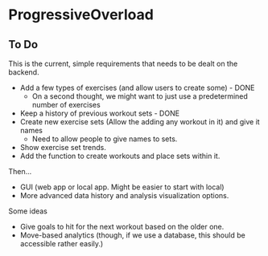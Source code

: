 # ProgressiveOverload

## To Do

This is the current, simple requirements that needs to be dealt on the backend.

* Add a few types of exercises (and allow users to create some) - DONE
    * On a second thought, we might want to just use a predetermined number of exercises
* Keep a history of previous workout sets - DONE
* Create new exercise sets (Allow the adding any workout in it) and give it names
    * Need to allow people to give names to sets.
* Show exercise set trends.
* Add the function to create workouts and place sets within it.

Then...

* GUI (web app or local app. Might be easier to start with local)
* More advanced data history and analysis visualization options.

Some ideas
* Give goals to hit for the next workout based on the older one.
* Move-based analytics (though, if we use a database, this should be accessible rather easily.)

